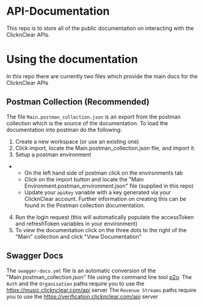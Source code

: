 # API-Documentation
This repo is to store all of the public documentation on interacting with the ClicknClear APIs.

# Using the documentation
In this repo there are currently two files which provide the main docs for the ClicknClear APIs

## Postman Collection (Recommended)
The file `Main.postman_collection.json` is an export from the postman collection which is the source of the documentation.
To load the documentation into postman do the following:
1) Create a new workspace (or use an existing one)
2) Click import, locate the Main.postman_collection.json file, and import it.
3) Setup a postman environment
 - - On the left hand side of postman click on the   environments tab
    - Click on the import button and locate the "Main Environment.postman_environment.json" file (supplied in this repo)
    -  Update your `apiKey` variable with a key generated via your ClicknClear account. Further information on creating this can be found in the Postman collection documentation.
4) Run the login request (this will automatically populate the accessToken and refreshToken variables in your environment)
5) To view the documentation click on the three dots to the right of the "Main" collection and click "View Documentation"

## Swagger Docs
The `swagger-docs.yml` file is an automatic conversion of the "Main.postman_collection.json" file using the command line tool [p2o](https://joolfe.github.io/postman-to-openapi/).
The `Auth` and the `Organisation` paths require you to use the https://music.clicknclear.com/api server
The `Revenue Streams` paths require you to use the https://verification.clicknclear.com/api server
